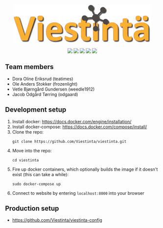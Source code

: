 <p align="center">
  <a href="https://viestinta.eu">
    <img src="https://github.com/Viestinta/viestinta/blob/master/src/static/images/logo_shadow.png" width="448">
  </a>
</p>

<p align="center">
  <a title="Build Status" href="https://drone.viestinta.eu/Viestinta/viestinta"><img src="https://drone.viestinta.eu/api/badges/Viestinta/viestinta/status.svg"></a>
  <a title="Code Coverage" href="https://codecov.io/gh/Viestinta/viestinta"><img src= "https://codecov.io/gh/Viestinta/viestinta/branch/master/graph/badge.svg"></a>
  <a title="License" href="https://github.com/Viestinta/viestinta/blob/master/LICENSE.md"><img src="https://img.shields.io/badge/license-GPLv3-blue.svg"></a>
  <a title="Website" href="https://viestinta.eu/"><img src="https://img.shields.io/badge/website-viestinta.eu-orange.svg"></a>
  <a title="Code Style" href="https://standardjs.com"><img src="https://img.shields.io/badge/code_style-standard-brightgreen.svg"></a>
</p>

## Team members
* Dora Oline Eriksrud (teatimes)
* Ole Anders Stokker (frozenlight)
* Vetle Bjørngård Gundersen (weedle1912)
* Jacob Odgård Tørring (odgaard)

## Development setup
1. Install docker: https://docs.docker.com/engine/installation/
2. Install docker-compose: https://docs.docker.com/compose/install/
3. Clone the repo: 
    ```
    git clone https://github.com/Viestinta/viestinta.git
    ```
4. Move into the repo: 
    ```
    cd viestinta
    ```
5. Fire up docker containers, which optionally builds the image if it doesn't exist (this can take a while):
    ```
    sudo docker-compose up
    ```
6. Connect to website by entering `localhost:8000` into your browser

## Production setup
* https://github.com/Viestinta/viestinta-config
